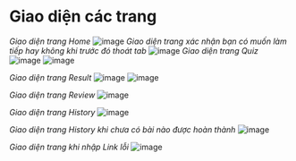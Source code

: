 # Giao diện các trang

*Giao diện trang Home*
![image](https://github.com/Hoanqnqu/quiz_enlab/assets/94093871/e788d98d-30fa-4df8-9e8e-6861c2be113e)
*Giao diện trang xác nhận bạn có muốn làm tiếp hay không khi trước đó thoát tab*
![image](https://github.com/Hoanqnqu/quiz_enlab/assets/94093871/5d6413e1-83fc-44b9-8d17-08f2cf11b419)
*Giao diện trang Quiz*
![image](https://github.com/Hoanqnqu/quiz_enlab/assets/94093871/cb5486b1-52bd-43b8-9fdf-d172c3431931)
![image](https://github.com/Hoanqnqu/quiz_enlab/assets/94093871/437b3d60-ed64-4e92-976b-4a01a539fdcb)


*Giao diện trang Result*
![image](https://github.com/Hoanqnqu/quiz_enlab/assets/94093871/3368f5a5-ec7e-48fc-bdac-21c483a5f77f)
![image](https://github.com/Hoanqnqu/quiz_enlab/assets/94093871/a6c8bd47-0f9a-4c59-af4b-4ee2732e14ee)


*Giao diện trang Review*
![image](https://github.com/Hoanqnqu/quiz_enlab/assets/94093871/760b3754-3a96-4875-a28f-a2b186b78c27)

*Giao diện trang History*
![image](https://github.com/Hoanqnqu/quiz_enlab/assets/94093871/1b362178-4cfe-434d-bf68-c576747d9053)

*Giao diện trang History khi chưa có bài nào được hoàn thành*
![image](https://github.com/Hoanqnqu/quiz_enlab/assets/94093871/e55e55dc-232b-4632-90c2-53b648a784a8)

*Giao diện trang khi nhập Link lỗi*
![image](https://github.com/Hoanqnqu/quiz_enlab/assets/94093871/fa98cd2f-49f3-41ff-a10c-af7091475868)







